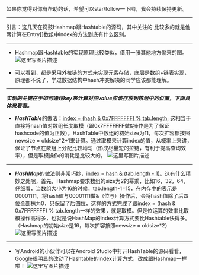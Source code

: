 
如果你觉得对你有帮助的话，希望可以star/follow一下哟，我会持续保持更新。

----------

引言：这几天在捣鼓Hashmap跟Hashtable的源码，其中关注的 比较多的就是他两计算在Entry[]数组中index的方法到底有什么区别。

----------

 - Hashmap跟Hashtable的实现原理比较类似，借用一张其他地方偷来的图。
![这里写图片描述](http://dl.iteye.com/upload/attachment/177479/3f05dd61-955e-3eb2-bf8e-31da8a361148.jpg)

 - 可以看到，都是采用外拉链的方式来实现元素存储，底层是数组+链表实现，原理都不说了，学过数据结构中hash冲突解决的同学应该都能理解。


----------


***实现的关键在于如何通过key来计算对应value应该存放到数组中的位置，下面具体来看看。***

 - ***HashTable***的做法：[index = (hash & 0x7FFFFFFF) % tab.length;](1) 这相当于直接将hash值对数组长度取模（跟0x7FFFFFFF做&操作是为了保证hashcode的值为正数）。HashTable中数组的初始size为11，每次扩容都按照newsize = oldsize*2+1来计算。通过取模来计算index的值，从概率上来讲，保证了节点在数组上分配比较均匀（形成尽量短的拉链，有利于提高查询效率），但是取模操作的消耗是比较大的。
![这里写图片描述](http://img.blog.csdn.net/20160409202848452)


----------


  - ***HashMap***的做法则非常巧妙，[index = hash & (tab.length - 1)](1)。这有什么精妙之处呢，首先，Hashmap要求数组的size为2的幂乘，比如16，32，64，仔细看，当数组大小为16的时候，tab.length-1=15，在内存中的表示是00001111，将hash值与00001111做&（位与）操作后，会将hash值除了后四位全部抹为0，只保留了后四位，这样的方式完成了跟index = (hash & 0x7FFFFFFF) % tab.length一样的效果，就是取模。但是位运算的效率比取模操作高得多，也就是说HashMap的index计算方式要比Hashtable快得多。（Hashmap的初始size是16，每次扩容按照newsize = oldsize*2）
![这里写图片描述](http://img.blog.csdn.net/20160409203330084)


----------


  - 写Android的小伙伴可以在Android Studio中打开HashTable的源码看看，Google很明显的改动了Hashtable的index计算方式，改成跟Hashmap一样啦！
![这里写图片描述](http://img.blog.csdn.net/20160409201704697)
